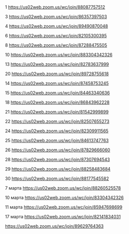 1 https://us02web.zoom.us/wc/join/88087757512

3 https://us02web.zoom.us/wc/join/86357397503

4 https://us02web.zoom.us/wc/join/89490870048

6 https://us02web.zoom.us/wc/join/82105300395

8 https://us02web.zoom.us/wc/join/87288475505

10 https://us02web.zoom.us/wc/join/883304342326

13 https://us02web.zoom.us/wc/join/82783637999

20 https://us02web.zoom.us/wc/join/89728755618

14 https://us02web.zoom.us/wc/join/87458753245

15 https://us02web.zoom.us/wc/join/84463340636

18 https://us02web.zoom.us/wc/join/86843962228

21 https://us02web.zoom.us/wc/join/81542999899

22 https://us02web.zoom.us/wc/join/82507655273

24 https://us02web.zoom.us/wc/join/82309911565

25 https://us02web.zoom.us/wc/join/84613747763

26 https://us02web.zoom.us/wc/join/87829666060

28 https://us02web.zoom.us/wc/join/87307694543

29 https://us02web.zoom.us/wc/join/88258483684

30 https://us02web.zoom.us/wc/join/88177545582

7 марта https://us02web.zoom.us/wc/join/88260525578

10 марта https://us02web.zoom.us/wc/join/83304342326

11 марта https://us02web.zoom.us/wc/join/85947698699

17 марта https://us02web.zoom.us/wc/join/82141834031

https://us02web.zoom.us/wc/join/89629764363
